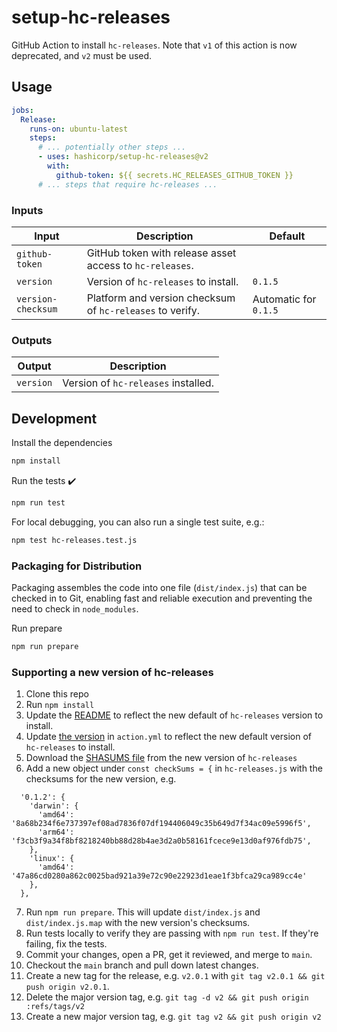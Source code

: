 # setup-hc-releases

GitHub Action to install `hc-releases`. Note that `v1` of this action is now deprecated, and `v2` must be used.

## Usage

```yaml
jobs:
  Release:
    runs-on: ubuntu-latest
    steps:
      # ... potentially other steps ...
      - uses: hashicorp/setup-hc-releases@v2
        with:
          github-token: ${{ secrets.HC_RELEASES_GITHUB_TOKEN }}
      # ... steps that require hc-releases ...
```

### Inputs

| Input              | Description                                               | Default                |
| ------------------ | --------------------------------------------------------- | ---------------------- |
| `github-token`     | GitHub token with release asset access to `hc-releases`.  |                        |
| `version`          | Version of `hc-releases` to install.                      | `0.1.5`               |
| `version-checksum` | Platform and version checksum of `hc-releases` to verify. | Automatic for `0.1.5` |

### Outputs

| Output    | Description                         |
| --------- | ----------------------------------- |
| `version` | Version of `hc-releases` installed. |

## Development

Install the dependencies

```bash
npm install
```

Run the tests :heavy_check_mark:

```bash
npm run test
```

For local debugging, you can also run a single test suite, e.g.:
```bash
npm test hc-releases.test.js
```

### Packaging for Distribution

Packaging assembles the code into one file (`dist/index.js`) that can be checked in to Git, enabling fast and reliable execution and preventing the need to check in `node_modules`.

Run prepare

```bash
npm run prepare
```

### Supporting a new version of hc-releases

1. Clone this repo
2. Run `npm install`
3. Update the [README](https://github.com/hashicorp/setup-hc-releases/blob/main/README.md) to reflect the new default of `hc-releases` version to install.
4. Update [the version](https://github.com/hashicorp/setup-hc-releases/blob/main/action.yml#L16) in `action.yml` to reflect the new default version of `hc-releases` to install.
5. Download the [SHASUMS file](https://github.com/hashicorp/releases-api/releases) from the new version of `hc-releases`
6. Add a new object under `const checkSums = {` in `hc-releases.js` with the checksums for the new version, e.g.

```
  '0.1.2': {
    'darwin': {
      'amd64': '8a68b234f6e737397ef08ad7836f07df194406049c35b649d7f34ac09e5996f5',
      'arm64': 'f3cb3f9a34f8bf8218240bb88d28b4ae3d2a0b58161fcece9e13d0af976fdb75',
    },
    'linux': {
      'amd64': '47a86cd0280a862c0025bad921a39e72c90e22923d1eae1f3bfca29ca989cc4e'
    },
  },
```
7. Run `npm run prepare`. This will update `dist/index.js` and `dist/index.js.map` with the new version's checksums.
8. Run tests locally to verify they are passing with `npm run test`. If they're failing, fix the tests.
9. Commit your changes, open a PR, get it reviewed, and merge to `main`.
10. Checkout the `main` branch and pull down latest changes.
11. Create a new tag for the release, e.g. `v2.0.1` with `git tag v2.0.1 && git push origin v2.0.1`.
12. Delete the major version tag, e.g. `git tag -d v2 && git push origin :refs/tags/v2`
13. Create a new major version tag, e.g. `git tag v2 && git push origin v2`
